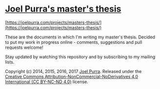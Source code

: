 # [Joel Purra's master's thesis](https://joelpurra.com/projects/masters-thesis/)

[https://joelpurra.com/projects/masters-thesis/](https://joelpurra.com/projects/masters-thesis/)

These are the documents in which I'm writing my master's thesis. Decided to put my work in progress online - comments, suggestions and pull requests welcome!

Stay updated by watching this repository and by subscribing to my mailing lists.

Copyright (c) 2014, 2015, 2016, 2017 [Joel Purra](https://joelpurra.com/). Released under the [Creative Commons Attribution-NonCommercial-NoDerivatives 4.0 International (CC BY-NC-ND 4.0)](https://creativecommons.org/licenses/by-nc-nd/4.0/) license.
